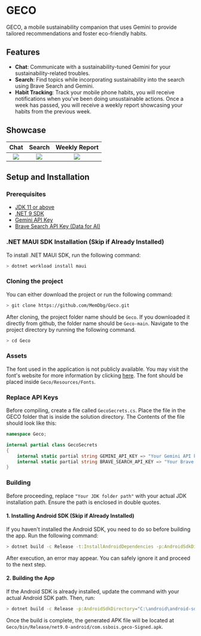 # GECO
GECO, a mobile sustainability companion that uses Gemini to provide tailored recommendations and foster eco-friendly habits.

## Features
- **Chat**: Communicate with a sustainability-tuned Gemini for your sustainability-related troubles.
- **Search**: Find topics while incorporating sustainability into the search using Brave Search and Gemini.
- **Habit Tracking**: Track your mobile phone habits, you will receive notifications when you've been doing unsustainable actions. Once a week has passed, you will receive a weekly report showcasing your habits from the previous week.

## Showcase
| Chat | Search | Weekly Report
| :---: | :---: | :---: |
| ![](https://media4.giphy.com/media/v1.Y2lkPTc5MGI3NjExaXVyOWczd2l1dnRzbnFvM3B3d2V4bHQ1Njl6a2g4bzNoc25xdXl4YiZlcD12MV9pbnRlcm5hbF9naWZfYnlfaWQmY3Q9Zw/uj8XTgcF9nUgsBsHi6/giphy.gif) | ![](https://media1.giphy.com/media/v1.Y2lkPTc5MGI3NjExcGt4Nmx5dXA2N2Zwa25qMmFobXZmMmw5ZjVlb2N4djI5Z2FlOHZ2eiZlcD12MV9pbnRlcm5hbF9naWZfYnlfaWQmY3Q9Zw/6BGc1mKM21dxaq5QrF/giphy.gif) | ![](https://media1.giphy.com/media/v1.Y2lkPTc5MGI3NjExOHg5N2dlOXF0c2U5aDlvYTh4YnNrY3lqNjBtZDhubnBueGVqZHRidCZlcD12MV9pbnRlcm5hbF9naWZfYnlfaWQmY3Q9Zw/aqntn5A20nx9fT6tnR/giphy.gif) |

## Setup and Installation

### Prerequisites
- [JDK 11 or above](https://www.oracle.com/java/technologies/downloads/)
- [.NET 9 SDK](https://dotnet.microsoft.com/en-us/download/dotnet/9.0)
- [Gemini API Key](https://aistudio.google.com/apikey)
- [Brave Search API Key (Data for AI)](https://brave.com/search/api)

### .NET MAUI SDK Installation (Skip if Already Installed)
To install .NET MAUI SDK, run the following command:
```sh
> dotnet workload install maui
```

### Cloning the project
You can either download the project or run the following command:
```sh
> git clone https://github.com/MemDbg/Geco.git
```
After cloning, the project folder name should be `Geco`. If you downloaded it directly from github, the folder name should be `Geco-main`. Navigate to the project directory by running the following command.
```sh
> cd Geco
```

### Assets
The font used in the application is not publicly available. You may visit the font's website for more information by clicking [here](https://fontawesome.com/). The font should be placed inside `Geco/Resources/Fonts`.

### Replace API Keys
Before compiling, create a file called `GecoSecrets.cs`. Place the file in the GECO folder that is inside the solution directory. The Contents of the file should look like this:
```cs
namespace Geco;

internal partial class GecoSecrets
{
    internal static partial string GEMINI_API_KEY => "Your Gemini API key";
    internal static partial string BRAVE_SEARCH_API_KEY => "Your Brave API Key";
}
```

### Building
Before proceeding, replace `"Your JDK folder path"` with your actual JDK installation path. Ensure the path is enclosed in double quotes.  

#### 1. Installing Android SDK (Skip if Already Installed)  

If you haven't installed the Android SDK, you need to do so before building the app. Run the following command:  

```sh
> dotnet build -c Release -t:InstallAndroidDependencies -p:AndroidSdkDirectory="C:\android\android-sdk" -p:JavaSdkDirectory="Your JDK folder path" -p:AcceptAndroidSdkLicenses=True
```  

After execution, an error may appear. You can safely ignore it and proceed to the next step.  

#### 2. Building the App  

If the Android SDK is already installed, update the command with your actual Android SDK path. Then, run:  

```sh
> dotnet build -c Release -p:AndroidSdkDirectory="C:\android\android-sdk" -p:JavaSdkDirectory="Your JDK folder path"
```  

Once the build is complete, the generated APK file will be located at `Geco/bin/Release/net9.0-android/com.ssbois.geco-Signed.apk`.
